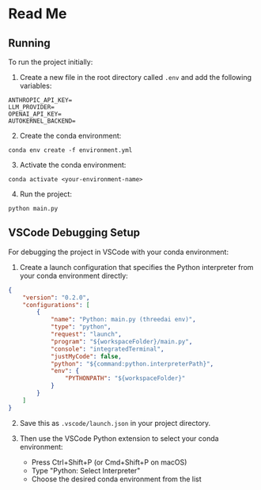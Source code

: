 # Read Me

## Running

To run the project initially:

1. Create a new file in the root directory called `.env` and add the following variables:
```
ANTHROPIC_API_KEY=
LLM_PROVIDER=
OPENAI_API_KEY=
AUTOKERNEL_BACKEND=
```

2. Create the conda environment:
```
conda env create -f environment.yml
```

3. Activate the conda environment:
```
conda activate <your-environment-name>
```

4. Run the project:
```
python main.py
```

## VSCode Debugging Setup

For debugging the project in VSCode with your conda environment:

1. Create a launch configuration that specifies the Python interpreter from your conda environment directly:

```json
{
    "version": "0.2.0",
    "configurations": [
        {
            "name": "Python: main.py (threedai env)",
            "type": "python",
            "request": "launch",
            "program": "${workspaceFolder}/main.py",
            "console": "integratedTerminal",
            "justMyCode": false,
            "python": "${command:python.interpreterPath}",
            "env": {
                "PYTHONPATH": "${workspaceFolder}"
            }
        }
    ]
}
```

2. Save this as `.vscode/launch.json` in your project directory.

3. Then use the VSCode Python extension to select your conda environment:
   - Press Ctrl+Shift+P (or Cmd+Shift+P on macOS)
   - Type "Python: Select Interpreter"
   - Choose the desired conda environment from the list
